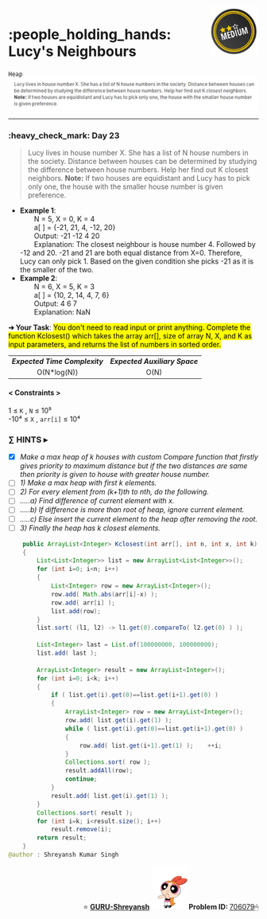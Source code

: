 <img align='right' src="https://github.com/guru-shreyansh/GeeksforGeeks-30-Days-of-Code/blob/main/!DOC!/Medium%233.png" width="100">
<h1>:people_holding_hands: Lucy's Neighbours</h1>

`Heap`
<img align='centre' src="https://github.com/guru-shreyansh/GeeksforGeeks-30-Days-of-Code/blob/main/Day%3C23%3E/D23.png">
________________________________________________________________________________________________________________________________________________________
<h3>:heavy_check_mark: Day 23</h3>
<blockquote>Lucy lives in house number X. She has a list of N house numbers in the society. Distance between houses can be determined by studying the difference between house numbers. Help her find out K closest neighbors.
<b>Note:</b> If two houses are equidistant and Lucy has to pick only one, the house with the smaller house number is given preference.</blockquote>

* **Example 1**:<br>
&emsp;&emsp;N = 5, X = 0, K = 4<br>
&emsp;&emsp;a[ ] = {-21, 21, 4, -12, 20}<br>
&emsp;&emsp;Output: -21 -12 4 20<br>
&emsp;&emsp;Explanation: The closest neighbour is house number 4. Followed by -12 and 20. -21 and 21 are both equal distance from X=0. Therefore, Lucy can only pick 1. Based on the given condition she picks -21 as it is the smaller of the two.<br>
* **Example 2**:<br>
&emsp;&emsp;N = 6, X = 5, K = 3<br>
&emsp;&emsp;a[ ] = {10, 2, 14, 4, 7, 6}<br>
&emsp;&emsp;Output: 4 6 7<br>
&emsp;&emsp;Explanation: NaN<br>

**➔ Your Task**:
<mark>You don't need to read input or print anything. Complete the function  Kclosest() which takes the array arr[], size of array N, X, and K as input parameters, and returns the list of numbers in sorted order.</mark>

<table align="center">
      <tr><td><em><b>Expected Time Complexity</td> <td><em><b>Expected Auxiliary Space</td></tr>
      <tr><td align="center">O(N*log(N))</td> <td align="center">O(N)</td></tr>
</table>

#### < Constraints >
1  ≤ ` K ` , ` N ` ≤  10⁵<br>
-10⁴  ≤ ` X ` , ` arr[i] ` ≤  10⁴

###      ∑ HINTS ▸
- [x] _Make a max heap of k houses with custom Compare function that firstly gives priority to maximum distance but if the two distances are same then priority is given to house with greater house number._
- [ ] _1) Make a max heap with first k elements._
- [ ] _2) For every element from (k+1)th to nth, do the following._
- [ ] _…..a) Find difference of current element with x._
- [ ] _…..b) If difference is more than root of heap, ignore current element._
- [ ] _…..c) Else insert the current element to the heap after removing the root._
- [ ] _3) Finally the heap has k closest elements._
```java
    public ArrayList<Integer> Kclosest(int arr[], int n, int x, int k) 
	{
	    List<List<Integer>> list = new ArrayList<List<Integer>>();
		for (int i=0; i<n; i++)
		{
		    List<Integer> row = new ArrayList<Integer>();
		    row.add( Math.abs(arr[i]-x) );
		    row.add( arr[i] );
		    list.add(row);
		}
		list.sort( (l1, l2) -> l1.get(0).compareTo( l2.get(0) ) );
		
		List<Integer> last = List.of(100000000, 100000000);
		list.add( last );
		
		ArrayList<Integer> result = new ArrayList<Integer>();
		for (int i=0; i<k; i++)
		{
		    if ( list.get(i).get(0)==list.get(i+1).get(0) )
		    {
		        ArrayList<Integer> row = new ArrayList<Integer>();
		        row.add( list.get(i).get(1) );
		        while ( list.get(i).get(0)==list.get(i+1).get(0) )
		        {
		            row.add( list.get(i+1).get(1) );    ++i;
		        }
		        Collections.sort( row );
		        result.addAll(row);
		        continue;
		    }
		    result.add( list.get(i).get(1) );
		}
		Collections.sort( result );
		for (int i=k; i<result.size(); i++)
		    result.remove(i);
		return result;
	}
@author : Shreyansh Kumar Singh
```
<p align="right"> ⭐️ <a href="https://github.com/GURU-Shreyansh" target="_blank"> <b>GURU-Shreyansh</b></a>
      <img src="https://github.com/guru-shreyansh/GeeksforGeeks-30-Days-of-Code/blob/main/!DOC!/GIF--Happy-Powerpuff-Girls-Qakyyrk1IKwuK8YtQ6.gif" width="75"><b>Problem ID: </b><a href="https://practice.geeksforgeeks.org/problems/20b8ec4db3f8da0697acdd3d54d9af9f76405443/1/?track=30-DOC-day-23&batchId=320" align="left">706079</a>🖱</p>
<!--
#GURU ツ
-->

